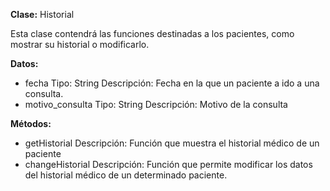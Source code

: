 **Clase:** Historial

Esta clase contendrá las funciones destinadas a los pacientes, como mostrar su historial o modificarlo.

**Datos:**

- fecha           Tipo: String  Descripción: Fecha en la que un paciente a ido a una consulta.
- motivo_consulta  Tipo: String  Descripción: Motivo de la consulta

**Métodos:**

+ getHistorial Descripción: Función que muestra el historial médico de un paciente
+ changeHistorial Descripción: Función que permite modificar los datos del historial médico de un determinado paciente.
